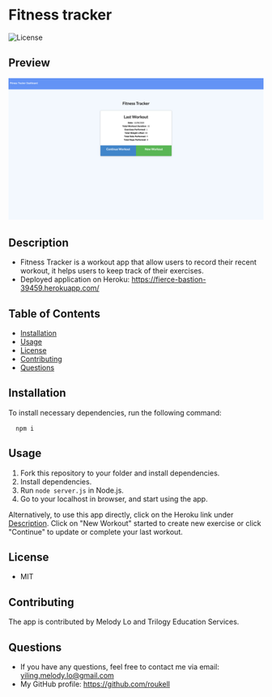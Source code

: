 # Fitness tracker
  ![License](https://img.shields.io/github/license/roukell/fitness_tracker)

  ## Preview
  ![img](./public/assets/img/preview.png)

  ## Description
  * Fitness Tracker is a workout app that allow users to record their recent workout, it helps users to keep track of their exercises.
  * Deployed application on Heroku: https://fierce-bastion-39459.herokuapp.com/

  ## Table of Contents
  * [Installation](#installation)
  * [Usage](#Usage)
  * [License](#License)
  * [Contributing](#Contributing)
  * [Questions](#Questions)

  ## Installation
  To install necessary dependencies, run the following command:

      npm i

  ## Usage
  1. Fork this repository to your folder and install dependencies.
  2. Install dependencies.
  3. Run `node server.js` in Node.js.
  4. Go to your localhost in browser, and start using the app.

Alternatively, to use this app directly, click on the Heroku link under [Description](#Description). Click on "New Workout" started to create new exercise or click "Continue" to update or complete your last workout.

  ## License
  * MIT

  ## Contributing
  The app is contributed by Melody Lo and Trilogy Education Services.

  ## Questions
  * If you have any questions, feel free to contact me via email: yiling.melody.lo@gmail.com
  * My GitHub profile: https://github.com/roukell

  
